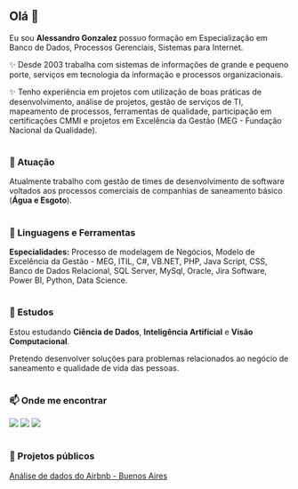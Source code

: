 ## Olá 👋
Eu sou **Alessandro Gonzalez** possuo formação em Especialização em Banco de Dados, Processos Gerenciais, Sistemas para Internet.

✨ Desde 2003 trabalha com sistemas de informações de grande e pequeno porte, serviços em tecnologia da informação e processos organizacionais.

✨ Tenho experiência em projetos com utilização de boas práticas de desenvolvimento, análise de projetos, gestão de serviços de TI, mapeamento de processos, ferramentas de qualidade, participação em certificações CMMI e projetos em Excelência da Gestão (MEG - Fundação Nacional da Qualidade).

#

### 🔭 Atuação
Atualmente trabalho com gestão de times de desenvolvimento de software voltados aos processos comerciais de companhias de saneamento básico (**Água e Esgoto**).

#

### 🔨 Linguagens e Ferramentas

**Especialidades:** Processo de modelagem de Negócios, Modelo de Excelência da Gestão - MEG, ITIL, C#, VB.NET, PHP, Java Script, CSS, Banco de Dados Relacional, SQL Server, MySql, Oracle, Jira Software, Power BI, Python, Data Science.

#

### 🌱 Estudos
Estou estudando **Ciência de Dados**, **Inteligência Artificial** e **Visão Computacional**.

Pretendo desenvolver soluções para problemas relacionados ao negócio de saneamento e qualidade de vida das pessoas.

#

### 📫 Onde me encontrar

[![](https://img.shields.io/badge/Linkedin--blue)](https://www.linkedin.com/in/alessandroxyz)
[![](https://img.shields.io/badge/Medium--blue)](https://alessandrogonzalez.medium.com)
[![](https://img.shields.io/badge/Blog--blue)](http://alessandrogonzalez.com.br)

#

### 💼 Projetos públicos

[Análise de dados do Airbnb - Buenos Aires](https://github.com/alessandroxyz/Analisando-Airbnb-Em-Buenos_Aires)

